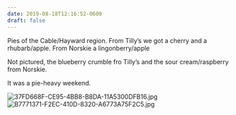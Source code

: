 ```yaml
---
date: 2019-08-18T12:16:52-0600
draft: false
---
```


Pies of the Cable/Hayward region. From Tilly’s we got a cherry and a rhubarb/apple. From Norskie a lingonberry/apple

Not pictured, the blueberry crumble fro Tilly’s and the sour cream/raspberry from Norskie.

It was a pie-heavy weekend.

![37FD668F-CE95-4BB8-B8DA-11A5300DFB16.jpg](http://ianwhitney.micro.blog/uploads/2019/641d6ac94c.jpg) ![B7771371-F2EC-410D-8320-A6773A75F2C5.jpg](http://ianwhitney.micro.blog/uploads/2019/3341420fa4.jpg)


